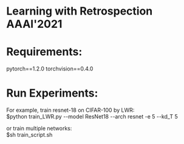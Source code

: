 # Learning with Retrospection AAAI'2021

# Requirements:
pytorch==1.2.0  torchvision==0.4.0

# Run Experiments:
For example, train resnet-18 on CIFAR-100 by LWR: <br>
$python train_LWR.py --model ResNet18 --arch resnet -e 5 --kd_T 5

or train multiple networks:<br>
$sh train_script.sh
